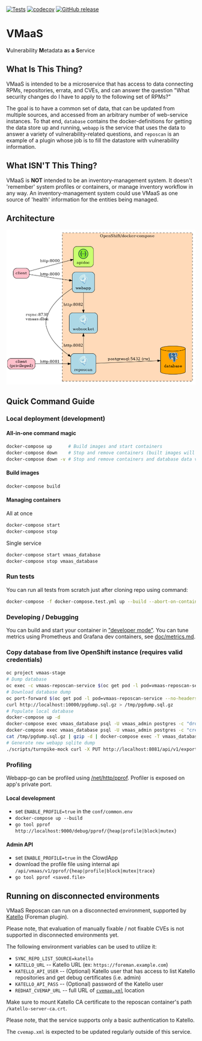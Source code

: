 [![Tests](https://github.com/RedHatInsights/vmaas/actions/workflows/tests.yml/badge.svg)](https://github.com/RedHatInsights/vmaas/actions/workflows/tests.yml)
[![codecov](https://codecov.io/gh/RedHatInsights/vmaas/branch/master/graph/badge.svg)](https://codecov.io/gh/RedHatInsights/vmaas)
[![GitHub release](https://img.shields.io/github/release/RedHatInsights/vmaas.svg)](https://github.com/RedHatInsights/vmaas/releases/latest)

# VMaaS
**V**ulnerability **M**etadata **a**s **a** **S**ervice

## What Is This Thing?
VMaaS is intended to be a microservice that has access to data connecting RPMs,
repositories, errata, and CVEs, and can answer the question "What security changes do I
have to apply to the following set of RPMs?"

The goal is to have a common set of data, that can be updated from multiple sources, and
accessed from an arbitrary number of web-service instances. To that end, `database`
contains the docker-definitions for getting the data store up and running, `webapp` is the
service that uses the data to answer a variety of vulnerability-related questions, and
`reposcan` is an example of a plugin whose job is to fill the datastore with vulnerability
information.

## What ISN'T This Thing?
VMaaS is **NOT** intended to be an inventory-management system. It doesn't 'remember'
system profiles or containers, or manage inventory workflow in any way. An
inventory-management system could use VMaaS as one source of 'health' information for the
entities being managed.

## Architecture
![](doc/schema.png)

## Quick Command Guide

### Local deployment (development)

#### All-in-one command magic
~~~bash
docker-compose up      # Build images and start containers
docker-compose down    # Stop and remove containers (built images will persist)
docker-compose down -v # Stop and remove containers and database data volume (built images will persist)
~~~

#### Build images
~~~bash
docker-compose build
~~~

#### Managing containers
All at once
~~~bash
docker-compose start
docker-compose stop
~~~

Single service
~~~bash
docker-compose start vmaas_database
docker-compose stop vmaas_database
~~~

### Run tests
You can run all tests from scratch just after cloning repo using command:
~~~bash
docker-compose -f docker-compose.test.yml up --build --abort-on-container-exit
~~~

### Developing / Debugging
You can build and start your container in ["developer mode"](doc/developer_mode.md).
You can tune metrics using Prometheus and Grafana dev containers, see [doc/metrics.md](doc/metrics.md).

### Copy database from live OpenShift instance (requires valid credentials)
~~~bash
oc project vmaas-stage
# Dump database
oc exec -c vmaas-reposcan-service $(oc get pod -l pod=vmaas-reposcan-service --no-headers -o custom-columns=:metadata.name) -- bash -c 'PGPASSWORD=vmaas_writer_pwd pg_dump -h $(python3 -c "import app_common_python as a;print(a.LoadedConfig.database.hostname)") -U vmaas_writer vmaas | gzip > /data/pgdump.sql.gz'
# Download database dump
oc port-forward $(oc get pod -l pod=vmaas-reposcan-service --no-headers -o custom-columns=:metadata.name) 10000:10000
curl http://localhost:10000/pgdump.sql.gz > /tmp/pgdump.sql.gz
# Populate local database
docker-compose up -d
docker-compose exec vmaas_database psql -U vmaas_admin postgres -c "drop database vmaas"
docker-compose exec vmaas_database psql -U vmaas_admin postgres -c "create database vmaas"
cat /tmp/pgdump.sql.gz | gzip -d | docker-compose exec -T vmaas_database psql -U vmaas_admin vmaas
# Generate new webapp sqlite dump
./scripts/turnpike-mock curl -X PUT http://localhost:8081/api/v1/export/dump
~~~

### Profiling
Webapp-go can be profiled using [/net/http/pprof](https://pkg.go.dev/net/http/pprof). Profiler is exposed on app's private port.
#### Local development
- set `ENABLE_PROFILE=true` in the `conf/common.env`
- `docker-compose up --build`
- `go tool pprof http://localhost:9000/debug/pprof/{heap|profile|block|mutex}`
#### Admin API
- set `ENABLE_PROFILE=true` in the ClowdApp
- download the profile file using internal api `/api/vmaas/v1/pprof/{heap|profile|block|mutex|trace}`
- `go tool pprof <saved.file>`

## Running on disconnected environments

VMaaS Reposcan can run on a disconnected environment, supported by [Katello](https://theforeman.org/plugins/katello/) (Foreman plugin).

Please note, that evaluation of manually fixable / not fixable CVEs is not supported in disconnected environments yet.

The following environment variables can be used to utilize it:

* `SYNC_REPO_LIST_SOURCE=katello`
* `KATELLO_URL` -- Katello URL (ex: `https://foreman.example.com`)
* `KATELLO_API_USER` -- (Optional) Katello user that has access to list Katello repositories and get debug certificates (i.e. admin)
* `KATELLO_API_PASS` -- (Optional) password of the Katello user
* `REDHAT_CVEMAP_URL` -- full URL of [`cvemap.xml`](https://www.redhat.com/security/data/metrics/cvemap.xml) location

Make sure to mount Katello CA certificate to the reposcan container's path `/katello-server-ca.crt`.

Please note, that the service supports only a basic authentication to Katello.

The `cvemap.xml` is expected to be updated regularly outside of this service.

